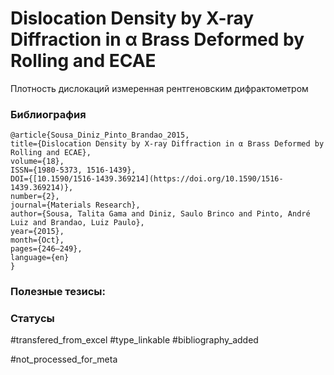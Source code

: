 # Dislocation Density by X-ray Diffraction in α Brass Deformed by Rolling and ECAE

Плотность дислокаций измеренная рентгеновским дифрактометром

### Библиография
```
@article{Sousa_Diniz_Pinto_Brandao_2015,
title={Dislocation Density by X-ray Diffraction in α Brass Deformed by Rolling and ECAE},
volume={18},
ISSN={1980-5373, 1516-1439},
DOI={[10.1590/1516-1439.369214](https://doi.org/10.1590/1516-1439.369214)},
number={2},
journal={Materials Research},
author={Sousa, Talita Gama and Diniz, Saulo Brinco and Pinto, André Luiz and Brandao, Luiz Paulo},
year={2015},
month={Oct},
pages={246–249},
language={en}
}
```

### Полезные тезисы:

### Статусы
#transfered_from_excel 
#type_linkable 
#bibliography_added

#not_processed_for_meta
